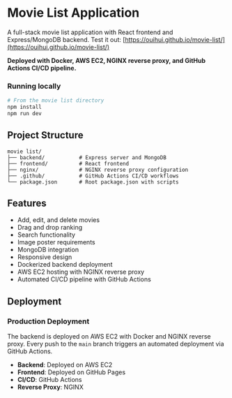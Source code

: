 # Movie List Application

A full-stack movie list application with React frontend and Express/MongoDB backend.
Test it out: [https://ouihui.github.io/movie-list/](https://ouihui.github.io/movie-list/)

**Deployed with Docker, AWS EC2, NGINX reverse proxy, and GitHub Actions CI/CD pipeline.**

### Running locally
```bash
# From the movie list directory
npm install
npm run dev
```

## Project Structure
```
movie list/
├── backend/           # Express server and MongoDB
├── frontend/          # React frontend
├── nginx/             # NGINX reverse proxy configuration
├── .github/           # GitHub Actions CI/CD workflows
└── package.json       # Root package.json with scripts
```
## Features

- Add, edit, and delete movies
- Drag and drop ranking
- Search functionality
- Image poster requirements
- MongoDB integration
- Responsive design
- Dockerized backend deployment
- AWS EC2 hosting with NGINX reverse proxy
- Automated CI/CD pipeline with GitHub Actions

## Deployment

### Production Deployment
The backend is deployed on AWS EC2 with Docker and NGINX reverse proxy. Every push to the `main` branch triggers an automated deployment via GitHub Actions.

- **Backend**: Deployed on AWS EC2
- **Frontend**: Deployed on GitHub Pages
- **CI/CD**: GitHub Actions
- **Reverse Proxy**: NGINX

